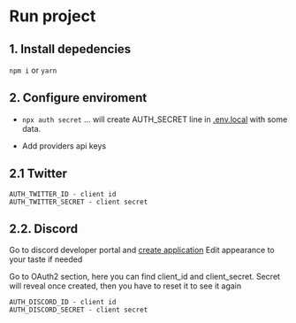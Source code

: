# Run project

## 1. Install depedencies

`npm i` or `yarn`

## 2. Configure enviroment

- `npx auth secret`
... will create AUTH_SECRET line in [.env.local](.env.local) with some data.

- Add providers api keys

## 2.1 **Twitter**

    AUTH_TWITTER_ID - client id
    AUTH_TWITTER_SECRET - client secret

## 2.2. **Discord**

Go to discord developer portal and [create application](https://discord.com/developers/applications)
Edit appearance to your taste if needed

Go to OAuth2 section, here you can find client_id and client_secret. Secret will reveal once created, then you have to reset it to see it again

    AUTH_DISCORD_ID - client id
    AUTH_DISCORD_SECRET - client secret




















